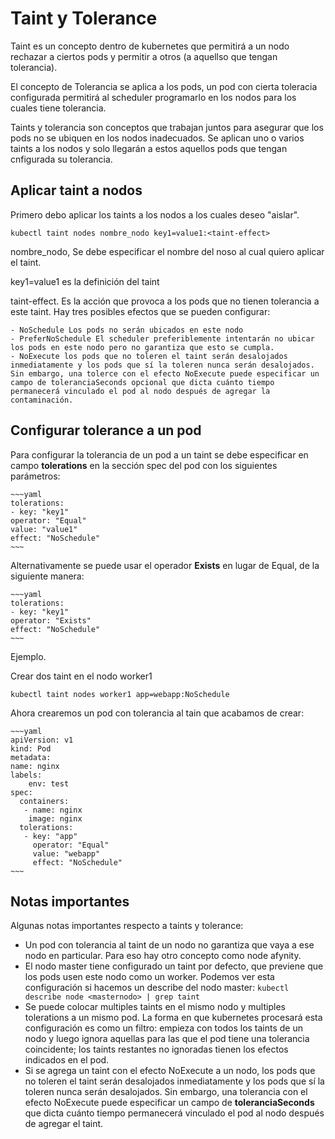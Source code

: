 # Taint y Tolerance

Taint es un concepto dentro de kubernetes que permitirá a un nodo rechazar a ciertos pods y permitir a otros (a aquellso que tengan tolerancia).

El concepto de Tolerancia se aplica a los pods, un pod con cierta toleracia configurada permitirá al scheduler programarlo en los nodos para los cuales tiene tolerancia.

Taints y tolerancia son conceptos que trabajan juntos para asegurar que los pods no se ubiquen en los nodos inadecuados. Se aplican uno o varios  taints a los nodos y solo llegarán a estos aquellos pods que tengan cnfigurada su tolerancia.

## Aplicar taint a nodos

Primero debo aplicar los taints a los nodos a los cuales deseo "aislar".

`kubectl taint nodes nombre_nodo key1=value1:<taint-effect>`

nombre_nodo, Se debe especificar el nombre del noso al cual quiero aplicar el taint.

key1=value1 es la definición del taint

taint-effect. Es la acción que provoca a los pods que no tienen tolerancia a este taint. Hay tres posibles efectos que se pueden configurar:
  
    - NoSchedule Los pods no serán ubicados en este nodo
    - PreferNoSchedule El scheduler preferiblemente intentarán no ubicar los pods en este nodo pero no garantiza que esto se cumpla.
    - NoExecute los pods que no toleren el taint serán desalojados inmediatamente y los pods que sí la toleren nunca serán desalojados. Sin embargo, una tolerce con el efecto NoExecute puede especificar un campo de toleranciaSeconds opcional que dicta cuánto tiempo permanecerá vinculado el pod al nodo después de agregar la contaminación. 

## Configurar tolerance a un pod

Para configurar la tolerancia de un pod a un taint se debe especificar en campo **tolerations** en la sección spec del pod con los siguientes parámetros:

    ~~~yaml
    tolerations:
    - key: "key1"
    operator: "Equal"
    value: "value1"
    effect: "NoSchedule"
    ~~~

Alternativamente se puede usar el operador **Exists** en lugar de Equal, de la siguiente manera:

    ~~~yaml
    tolerations:
    - key: "key1"
    operator: "Exists"
    effect: "NoSchedule"
    ~~~

Ejemplo.

Crear dos taint en el nodo worker1

`kubectl taint nodes worker1 app=webapp:NoSchedule`

Ahora crearemos un pod con tolerancia al tain que acabamos de crear:

    ~~~yaml
    apiVersion: v1
    kind: Pod
    metadata:
    name: nginx
    labels:
        env: test
    spec:
      containers:
       - name: nginx
        image: nginx
      tolerations:
       - key: "app"
         operator: "Equal"
         value: "webapp"
         effect: "NoSchedule"
    ~~~

## Notas importantes

Algunas notas importantes respecto a taints y tolerance:

- Un pod con tolerancia al taint de un nodo no garantiza que vaya a ese nodo en particular. Para eso hay otro concepto como node afynity.
- El nodo master tiene configurado un taint por defecto, que previene que los pods usen este nodo como un worker. Podemos ver esta configuración si hacemos un describe del nodo master: `kubectl describe node <masternodo> | grep taint`
- Se puede colocar multiples taints en el mismo nodo y multiples tolerations a un mismo pod. La forma en que kubernetes procesará esta configuración es como un filtro: empieza con todos los taints de un nodo y luego ignora aquellas para las que el pod tiene una tolerancia coincidente; los taints restantes no ignoradas tienen los efectos indicados en el pod.
- Si se agrega un taint con el efecto NoExecute a un nodo, los pods que no toleren el taint serán desalojados inmediatamente y los pods que sí la toleren nunca serán desalojados. Sin embargo, una tolerancia con el efecto NoExecute puede especificar un campo de **toleranciaSeconds**  que dicta cuánto tiempo permanecerá vinculado el pod al nodo después de agregar el taint. 
